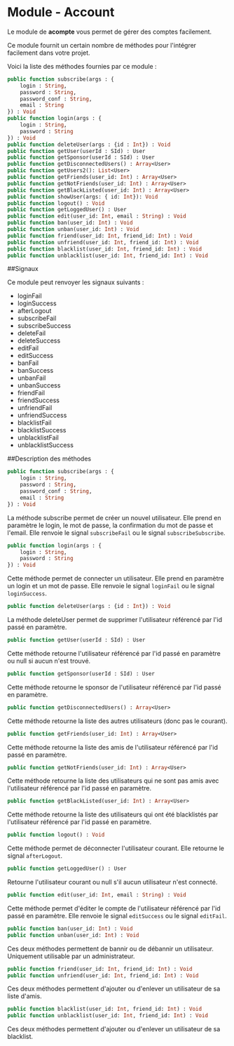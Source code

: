 Module - Account
================

Le module de __acompte__ vous permet de gérer des comptes facilement.

Ce module fournit un certain nombre de méthodes pour l'intégrer facilement dans votre projet.

Voici la liste des méthodes fournies par ce module :

```Haxe
public function subscribe(args : {
    login : String,
    password : String,
    password_conf : String,
    email : String
}) : Void
public function login(args : {
    login : String,
    password : String
}) : Void
public function deleteUser(args : {id : Int}) : Void
public function getUser(userId : SId) : User
public function getSponsor(userId : SId) : User
public function getDisconnectedUsers() : Array<User>
public function getUsers2(): List<User>
public function getFriends(user_id: Int) : Array<User>
public function getNotFriends(user_id: Int) : Array<User>
public function getBlackListed(user_id: Int) : Array<User>
public function showUser(args: { id: Int}): Void
public function logout() : Void
public function getLoggedUser() : User
public function edit(user_id: Int, email : String) : Void
public function ban(user_id: Int) : Void
public function unban(user_id: Int) : Void
public function friend(user_id: Int, friend_id: Int) : Void
public function unfriend(user_id: Int, friend_id: Int) : Void
public function blacklist(user_id: Int, friend_id: Int) : Void
public function unblacklist(user_id: Int, friend_id: Int) : Void
```

##Signaux

Ce module peut renvoyer les signaux suivants :

 * loginFail
 * loginSuccess
 * afterLogout
 * subscribeFail
 * subscribeSuccess
 * deleteFail
 * deleteSuccess
 * editFail
 * editSuccess
 * banFail
 * banSuccess
 * unbanFail
 * unbanSuccess
 * friendFail
 * friendSuccess
 * unfriendFail
 * unfriendSuccess
 * blacklistFail
 * blacklistSuccess
 * unblacklistFail
 * unblacklistSuccess

##Description des méthodes

```Haxe
public function subscribe(args : {
    login : String,
    password : String,
    password_conf : String,
    email : String
}) : Void
```

La méthode subscribe permet de créer un nouvel utilisateur. Elle prend en paramètre le login, le mot de passe, la confirmation du mot de passe et l'email. Elle renvoie le signal `subscribeFail` ou le signal `subscribeSubscribe`.

```Haxe
public function login(args : {
    login : String,
    password : String
}) : Void
```

Cette méthode permet de connecter un utilisateur. Elle prend en paramètre un login et un mot de passe. Elle renvoie le signal `loginFail` ou le signal `loginSuccess`.

```Haxe
public function deleteUser(args : {id : Int}) : Void
```

La méthode deleteUser permet de supprimer l'utilisateur référencé par l'id passé en paramètre.

```Haxe
public function getUser(userId : SId) : User
```

Cette méthode retourne l'utilisateur référencé par l'id passé en paramètre ou null si aucun n'est trouvé.

```Haxe
public function getSponsor(userId : SId) : User
```

Cette méthode retourne le sponsor de l'utilisateur référencé par l'id passé en paramètre.

```Haxe
public function getDisconnectedUsers() : Array<User>
```

Cette méthode retourne la liste des autres utilisateurs (donc pas le courant).

```Haxe
public function getFriends(user_id: Int) : Array<User>
```

Cette méthode retourne la liste des amis de l'utilisateur référencé par l'id passé en paramètre.

```Haxe
public function getNotFriends(user_id: Int) : Array<User>
```

Cette méthode retourne la liste des utilisateurs qui ne sont pas amis avec l'utilisateur référencé par l'id passé en paramètre.

```Haxe
public function getBlackListed(user_id: Int) : Array<User>
```

Cette méthode retourne la liste des utilisateurs qui ont été blacklistés par l'utilisateur référencé par l'id passé en paramètre.

```Haxe
public function logout() : Void
```

Cette méthode permet de déconnecter l'utilisateur courant. Elle retourne le signal `afterLogout`.

```Haxe
public function getLoggedUser() : User
```

Retourne l'utilisateur courant ou null s'il aucun utilisateur n'est connecté.

```Haxe
public function edit(user_id: Int, email : String) : Void
```

Cette méthode permet d'éditer le compte de l'utilisateur référencé par l'id passé en paramètre. Elle renvoie le signal `editSuccess` ou le signal `editFail`.

```Haxe
public function ban(user_id: Int) : Void
public function unban(user_id: Int) : Void
```

Ces deux méthodes permettent de bannir ou de débannir un utilisateur. Uniquement utilisable par un administrateur.

```Haxe
public function friend(user_id: Int, friend_id: Int) : Void
public function unfriend(user_id: Int, friend_id: Int) : Void
```

Ces deux méthodes permettent d'ajouter ou d'enlever un utilisateur de sa liste d'amis.

```Haxe
public function blacklist(user_id: Int, friend_id: Int) : Void
public function unblacklist(user_id: Int, friend_id: Int) : Void
```

Ces deux méthodes permettent d'ajouter ou d'enlever un utilisateur de sa blacklist.